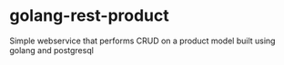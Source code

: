 # golang-rest-product
Simple webservice that performs CRUD on a product model built using golang and postgresql
